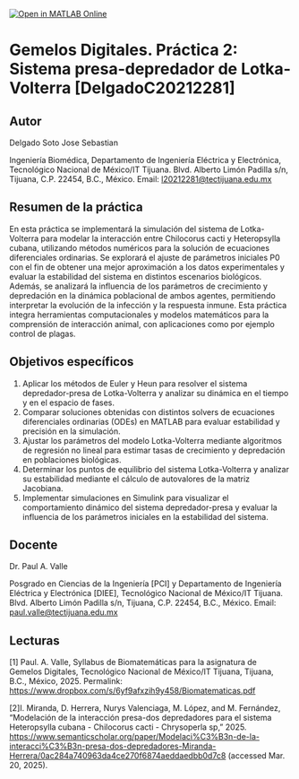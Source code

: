 [![Open in MATLAB Online](https://www.mathworks.com/images/responsive/global/open-in-matlab-online.svg)](https://matlab.mathworks.com/open/github/v1?repo=SebastianDelgadoS/Gemelos-Digitales-Practica-Lotka-Volterra-DelgadoC20212281)
# Gemelos Digitales. Práctica 2: Sistema presa-depredador de Lotka-Volterra [DelgadoC20212281]

## Autor
Delgado Soto Jose Sebastian

Ingeniería Biomédica, Departamento de Ingeniería Eléctrica y Electrónica, Tecnológico Nacional de México/IT Tijuana. Blvd. Alberto Limón Padilla s/n, Tijuana, C.P. 22454, B.C., México. Email: l20212281@tectijuana.edu.mx

## Resumen de la práctica
En esta práctica se implementará la simulación del sistema de Lotka-Volterra para modelar la interacción entre Chilocorus cacti y Heteropsylla cubana, utilizando métodos numéricos para la solución de ecuaciones diferenciales ordinarias. Se explorará el ajuste de parámetros iniciales P0 con el fin de obtener una mejor aproximación a los datos experimentales y evaluar la estabilidad del sistema en distintos escenarios biológicos. Además, se analizará la influencia de los parámetros de crecimiento y depredación en la dinámica poblacional de ambos agentes, permitiendo interpretar la evolución de la infección y la respuesta inmune. Esta práctica integra herramientas computacionales y modelos matemáticos para la comprensión de interacción animal, con aplicaciones como por ejemplo control de plagas.

## Objetivos específicos
1. Aplicar los métodos de Euler y Heun para resolver el sistema depredador-presa de Lotka-Volterra y analizar su dinámica en el tiempo y en el espacio de fases.
2. Comparar soluciones obtenidas con distintos solvers de ecuaciones diferenciales ordinarias (ODEs) en MATLAB para evaluar estabilidad y precisión en la simulación.
3. Ajustar los parámetros del modelo Lotka-Volterra mediante algoritmos de regresión no lineal para estimar tasas de crecimiento y depredación en poblaciones biológicas.
4. Determinar los puntos de equilibrio del sistema Lotka-Volterra y analizar su estabilidad mediante el cálculo de autovalores de la matriz Jacobiana.
5. Implementar simulaciones en Simulink para visualizar el comportamiento dinámico del sistema depredador-presa y evaluar la influencia de los parámetros iniciales en la estabilidad del sistema.

## Docente
Dr. Paul A. Valle

Posgrado en Ciencias de la Ingeniería [PCI] y Departamento de Ingeniería Eléctrica y Electrónica [DIEE], Tecnológico Nacional de México/IT Tijuana. Blvd. Alberto Limón Padilla s/n, Tijuana, C.P. 22454, B.C., México. Email: paul.valle@tectijuana.edu.mx

## Lecturas
[1] Paul. A. Valle, Syllabus de Biomatemáticas para la asignatura de Gemelos Digitales, Tecnológico Nacional de México/IT Tijuana, Tijuana, B.C., México, 2025. Permalink: https://www.dropbox.com/s/6yf9afxzih9y458/Biomatematicas.pdf

[2]I. Miranda, D. Herrera, Nurys Valenciaga, M. López, and M. Fernández, “Modelación de la interacción presa-dos depredadores para el sistema Heteropsylla cubana - Chilocorus cacti - Chrysoperla sp,” 2025. https://www.semanticscholar.org/paper/Modelaci%C3%B3n-de-la-interacci%C3%B3n-presa-dos-depredadores-Miranda-Herrera/0ac284a740963da4ce270f6874aeddaedbb0d7c8 (accessed Mar. 20, 2025).
‌


